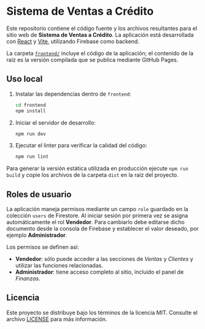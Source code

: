 # Sistema de Ventas a Crédito

Este repositorio contiene el código fuente y los archivos resultantes para el sitio web de **Sistema de Ventas a Crédito**. La aplicación está desarrollada con [React](https://react.dev/) y [Vite](https://vitejs.dev/), utilizando Firebase como backend.

La carpeta [`frontend/`](frontend/) incluye el código de la aplicación; el contenido de la raíz es la versión compilada que se publica mediante GitHub Pages.

## Uso local

1. Instalar las dependencias dentro de `frontend`:
   ```bash
   cd frontend
   npm install
   ```
2. Iniciar el servidor de desarrollo:
   ```bash
   npm run dev
   ```
3. Ejecutar el linter para verificar la calidad del código:
   ```bash
   npm run lint
   ```

Para generar la versión estática utilizada en producción ejecute `npm run build` y copie los archivos de la carpeta `dist` en la raíz del proyecto.

## Roles de usuario

La aplicación maneja permisos mediante un campo `role` guardado en la colección `users` de Firestore. Al iniciar sesión por primera vez se asigna automáticamente el rol **Vendedor**. Para cambiarlo debe editarse dicho documento desde la consola de Firebase y establecer el valor deseado, por ejemplo **Administrador**.

Los permisos se definen así:

- **Vendedor**: sólo puede acceder a las secciones de *Ventas* y *Clientes* y utilizar las funciones relacionadas.
- **Administrador**: tiene acceso completo al sitio, incluido el panel de *Finanzas*.

## Licencia

Este proyecto se distribuye bajo los términos de la licencia MIT. Consulte el archivo [LICENSE](LICENSE) para más información.

<!-- trigger deploy -->
